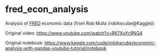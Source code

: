 # fred_econ_analysis
Analysis of [FRED](https://fred.stlouisfed.org) economic data (from Rob Mulla (robikscube@Kaggle))

Original video: https://www.youtube.com/watch?v=R67XuYc9NQ4

Original notebook: https://www.kaggle.com/code/robikscube/economic-analysis-with-pandas-youtube-tutorial/notebook


